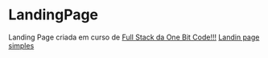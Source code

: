 # LandingPage
 Landing Page criada em curso de [Full Stack da One Bit Code!!!](https://go.hotmart.com/J67221785V)
 [Landin page simples](https://silvanmiller.github.io/LandingPage/)
